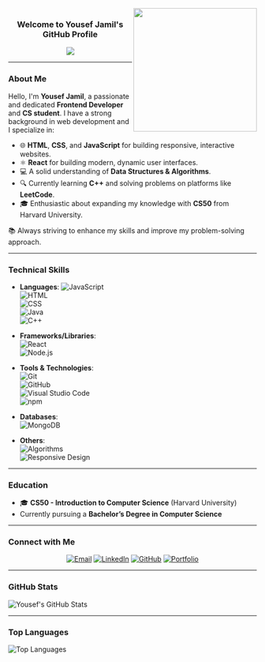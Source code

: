 <img width="250" align="right" src="https://c.tenor.com/_DOBjnGspYAAAAAM/code-coding.gif">

<h3 align="center">
  Welcome to Yousef Jamil's GitHub Profile
</h3>

<p align="center">
  <a href="https://github.com/DenverCoder1/readme-typing-svg">
    <img src="https://readme-typing-svg.herokuapp.com/?lines=Frontend%20Developer%20%F0%9F%9A%80;JavaScript%20%26%20React%20Enthusiast;C++%20%26%20CS50%20Learner&font=Fira%20Code&center=true&width=500&height=45&color=58a6ff&vCenter=true&size=22">
  </a>
</p> 

---

### About Me

Hello, I'm **Yousef Jamil**, a passionate and dedicated **Frontend Developer** and **CS student**. I have a strong background in web development and I specialize in:

  - 🌐 **HTML**, **CSS**, and **JavaScript** for building responsive, interactive websites.  
  - ⚛️ **React** for building modern, dynamic user interfaces.  
  - 💻 A solid understanding of **Data Structures & Algorithms**.  
  - 🔍 Currently learning **C++** and solving problems on platforms like **LeetCode**.  
  - 🎓 Enthusiastic about expanding my knowledge with **CS50** from Harvard University.  
  
  📚 Always striving to enhance my skills and improve my problem-solving approach.


---

### Technical Skills

- **Languages**: 
  ![JavaScript](https://img.shields.io/badge/-JavaScript-05122A?style=flat&logo=javascript&logoColor=F7DF1E)  
  ![HTML](https://img.shields.io/badge/-HTML-05122A?style=flat&logo=html5&logoColor=E34F26)  
  ![CSS](https://img.shields.io/badge/-CSS-05122A?style=flat&logo=css3&logoColor=1572B6)  
  ![Java](https://img.shields.io/badge/-Java-05122A?style=flat&logo=java&logoColor=007396)  
  ![C++](https://img.shields.io/badge/-C++-05122A?style=flat&logo=cplusplus&logoColor=00599C)

- **Frameworks/Libraries**:  
  ![React](https://img.shields.io/badge/-React-05122A?style=flat&logo=react&logoColor=61DAFB)  
  ![Node.js](https://img.shields.io/badge/-Node.js-05122A?style=flat&logo=node.js&logoColor=339933)

- **Tools & Technologies**:  
  ![Git](https://img.shields.io/badge/-Git-05122A?style=flat&logo=git&logoColor=F05032)  
  ![GitHub](https://img.shields.io/badge/-GitHub-05122A?style=flat&logo=github&logoColor=FFFFFF)  
  ![Visual Studio Code](https://img.shields.io/badge/-VS%20Code-05122A?style=flat&logo=visual-studio-code&logoColor=007ACC)  
  ![npm](https://img.shields.io/badge/-npm-05122A?style=flat&logo=npm&logoColor=CB3837)

- **Databases**:  
  ![MongoDB](https://img.shields.io/badge/-MongoDB-05122A?style=flat&logo=mongodb&logoColor=47A248)

- **Others**:  
  ![Algorithms](https://img.shields.io/badge/-Algorithms-05122A?style=flat&logo=appveyor&logoColor=0078D4)  
  ![Responsive Design](https://img.shields.io/badge/-Responsive%20Design-05122A?style=flat&logo=html5&logoColor=E34F26)

---

### Education

- 🎓 **CS50 - Introduction to Computer Science** (Harvard University)
- Currently pursuing a **Bachelor’s Degree in Computer Science**

---

### Connect with Me

<p align="center">
  <a href="mailto:yousefjamelabdulatif@gmail.com"><img src="https://img.shields.io/badge/Email-%40yousefjamelabdulatif-FF6600?style=for-the-badge&logo=gmail&logoColor=white" alt="Email"></a>
  <a href="https://linkedin.com/in/yousefjamil" target="_blank"><img src="https://img.shields.io/badge/-LinkedIn-%230077B5?style=for-the-badge&logo=linkedin&logoColor=white" alt="LinkedIn"></a>
  <a href="https://github.com/yousef-jamil" target="_blank"><img src="https://img.shields.io/badge/-GitHub-%23121011?style=for-the-badge&logo=github&logoColor=white" alt="GitHub"></a>
  <a href="https://yousefportfolio.com" target="_blank"><img src="https://img.shields.io/badge/-Portfolio-%233B82F6?style=for-the-badge&logo=website&logoColor=white" alt="Portfolio"></a>
</p>

---

### GitHub Stats

![Yousef's GitHub Stats](https://github-readme-stats.vercel.app/api?username=yousef-jamil&show_icons=true&count_private=true&theme=radical)

---

### Top Languages

![Top Languages](https://github-readme-stats.vercel.app/api/top-langs?username=yousef-jamil&show_icons=true&layout=compact&theme=radical)
